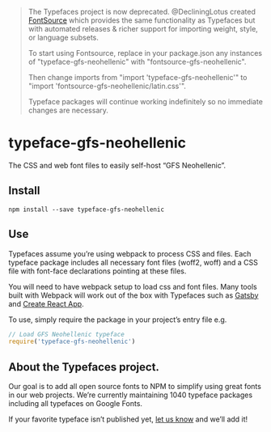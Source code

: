 >The Typefaces project is now deprecated. @DecliningLotus created
[FontSource](https://github.com/fontsource/fontsource) which provides the
same functionality as Typefaces but with automated releases & richer
support for importing weight, style, or language subsets.
>
>To start using Fontsource, replace in your package.json any instances of
"typeface-gfs-neohellenic" with "fontsource-gfs-neohellenic".
>
> Then change imports from "import 'typeface-gfs-neohellenic'" to "import 'fontsource-gfs-neohellenic/latin.css'".
>
>Typeface packages will continue working indefinitely so no immediate
>changes are necessary.

# typeface-gfs-neohellenic

The CSS and web font files to easily self-host “GFS Neohellenic”.

## Install

`npm install --save typeface-gfs-neohellenic`

## Use

Typefaces assume you’re using webpack to process CSS and files. Each typeface
package includes all necessary font files (woff2, woff) and a CSS file with
font-face declarations pointing at these files.

You will need to have webpack setup to load css and font files. Many tools built
with Webpack will work out of the box with Typefaces such as [Gatsby](https://github.com/gatsbyjs/gatsby)
and [Create React App](https://github.com/facebookincubator/create-react-app).

To use, simply require the package in your project’s entry file e.g.

```javascript
// Load GFS Neohellenic typeface
require('typeface-gfs-neohellenic')
```

## About the Typefaces project.

Our goal is to add all open source fonts to NPM to simplify using great fonts in
our web projects. We’re currently maintaining 1040 typeface packages
including all typefaces on Google Fonts.

If your favorite typeface isn’t published yet, [let us know](https://github.com/KyleAMathews/typefaces)
and we’ll add it!
